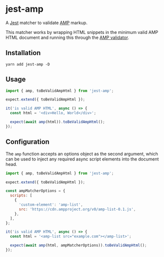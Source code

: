 # jest-amp

A [Jest](https://jestjs.io/) matcher to validate [AMP](https://amp.dev/) markup.

This matcher works by wrapping HTML snippets in the minimum valid AMP HTML
document and running this through the [AMP validator](https://validator.ampproject.org/).

## Installation

```
yarn add jest-amp -D
```

## Usage

```js
import { amp, toBeValidAmpHtml } from 'jest-amp';

expect.extend({ toBeValidAmpHtml });

it('is valid AMP HTML', async () => {
  const html = '<div>Hello, World</div>';

  expect(await amp(html)).toBeValidAmpHtml();
});
```

## Configuration

The `amp` function accepts an options object as the second argument, which can
be used to inject any required async script elements into the document head.

```js
import { amp, toBeValidAmpHtml } from 'jest-amp';

expect.extend({ toBeValidAmpHtml });

const ampMatcherOptions = {
  scripts: [
    {
      'custom-element': 'amp-list',
      src: 'https://cdn.ampproject.org/v0/amp-list-0.1.js',
    },
  ],
};

it('is valid AMP HTML', async () => {
  const html = '<amp-list src="example.com"></amp-list>';

  expect(await amp(html, ampMatcherOptions)).toBeValidAmpHtml();
});
```
